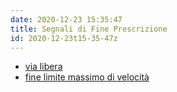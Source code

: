 ```yaml
---
date: 2020-12-23 15:35:47
title: Segnali di Fine Prescrizione
id: 2020-12-23t15-35-47z
---
```


- [via libera](2020-12-23t15-38-13z.md)
- [fine limite massimo di velocità](./2020-12-23t15-40-19z.md)
